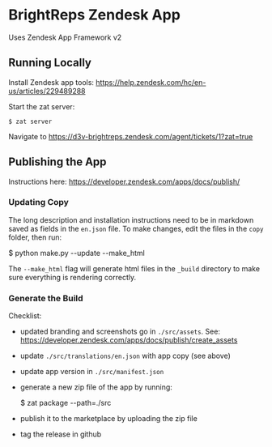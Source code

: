 # BrightReps Zendesk App

Uses Zendesk App Framework v2

## Running Locally

Install Zendesk app tools: https://help.zendesk.com/hc/en-us/articles/229489288

Start the zat server:

    $ zat server

Navigate to https://d3v-brightreps.zendesk.com/agent/tickets/1?zat=true


## Publishing the App

Instructions here: https://developer.zendesk.com/apps/docs/publish/

### Updating Copy

The long description and installation instructions need to be in markdown saved as fields in the `en.json` file. To make changes, edit the files in the `copy` folder, then run:

  $ python make.py --update --make_html

The `--make_html` flag will generate html files in the `_build` directory to make sure everything is rendering correctly.

### Generate the Build

Checklist:

- updated branding and screenshots go in `./src/assets`. See: https://developer.zendesk.com/apps/docs/publish/create_assets
- update `./src/translations/en.json` with app copy (see above)
- update app version in `./src/manifest.json`
- generate a new zip file of the app by running:

    $ zat package --path=./src

- publish it to the marketplace by uploading the zip file
- tag the release in github
